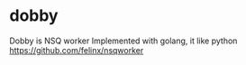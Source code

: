 # dobby
Dobby is NSQ worker  Implemented with golang, it like python https://github.com/felinx/nsqworker
